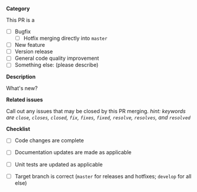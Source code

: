 **Category**

This PR is a

* [ ] Bugfix
  * [ ] Hotfix merging directly into `master`
* [ ] New feature
* [ ] Version release
* [ ] General code quality improvement
* [ ] Something else: (please describe)

**Description**

What's new?

**Related issues**

Call out any issues that may be closed by this PR merging.  *hint: keywords are
`close`, `closes`, `closed`, `fix`, `fixes`, `fixed`, `resolve`, `resolves`,
and `resolved`*

**Checklist**

* [ ] Code changes are complete
* [ ] Documentation updates are made as applicable
* [ ] Unit tests are updated as applicable
* [ ] Target branch is correct (`master` for releases and hotfixes; `develop`
  for all else)

